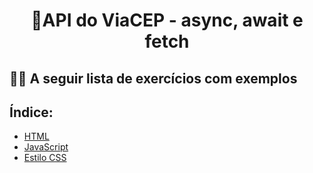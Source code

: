 <h1 align="center">🎉API do ViaCEP - async, await e fetch</h1>

## 👩‍💻 A seguir lista de exercícios com exemplos 

## Índice:
- [HTML](index.html)
- [JavaScript](main.js)
- [Estilo CSS](style.css)
